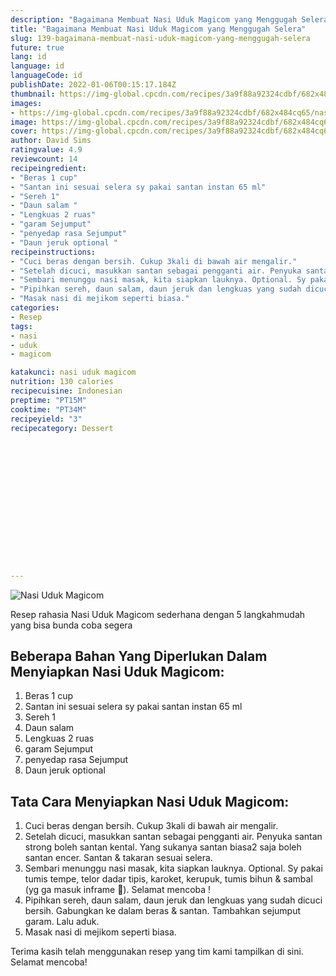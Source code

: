 ```yaml
---
description: "Bagaimana Membuat Nasi Uduk Magicom yang Menggugah Selera"
title: "Bagaimana Membuat Nasi Uduk Magicom yang Menggugah Selera"
slug: 139-bagaimana-membuat-nasi-uduk-magicom-yang-menggugah-selera
future: true
lang: id
language: id
languageCode: id
publishDate: 2022-01-06T00:15:17.184Z 
thumbnail: https://img-global.cpcdn.com/recipes/3a9f88a92324cdbf/682x484cq65/nasi-uduk-magicom-foto-resep-utama.png
images:
- https://img-global.cpcdn.com/recipes/3a9f88a92324cdbf/682x484cq65/nasi-uduk-magicom-foto-resep-utama.png
image: https://img-global.cpcdn.com/recipes/3a9f88a92324cdbf/682x484cq65/nasi-uduk-magicom-foto-resep-utama.png
cover: https://img-global.cpcdn.com/recipes/3a9f88a92324cdbf/682x484cq65/nasi-uduk-magicom-foto-resep-utama.png
author: David Sims
ratingvalue: 4.9
reviewcount: 14
recipeingredient:
- "Beras 1 cup"
- "Santan ini sesuai selera sy pakai santan instan 65 ml"
- "Sereh 1"
- "Daun salam "
- "Lengkuas 2 ruas"
- "garam Sejumput"
- "penyedap rasa Sejumput"
- "Daun jeruk optional "
recipeinstructions:
- "Cuci beras dengan bersih. Cukup 3kali di bawah air mengalir."
- "Setelah dicuci, masukkan santan sebagai pengganti air. Penyuka santan strong boleh santan kental. Yang sukanya santan biasa2 saja boleh santan encer. Santan &amp; takaran sesuai selera."
- "Sembari menunggu nasi masak, kita siapkan lauknya. Optional. Sy pakai tumis tempe, telor dadar tipis, karoket, kerupuk, tumis bihun &amp; sambal (yg ga masuk inframe 🙈). Selamat mencoba !"
- "Pipihkan sereh, daun salam, daun jeruk dan lengkuas yang sudah dicuci bersih. Gabungkan ke dalam beras &amp; santan. Tambahkan sejumput garam. Lalu aduk."
- "Masak nasi di mejikom seperti biasa."
categories:
- Resep
tags:
- nasi
- uduk
- magicom

katakunci: nasi uduk magicom 
nutrition: 130 calories
recipecuisine: Indonesian
preptime: "PT15M"
cooktime: "PT34M"
recipeyield: "3"
recipecategory: Dessert


     
    
    
    
    
    
    
    
    
    
    
      
    
---
```



![Nasi Uduk Magicom](https://img-global.cpcdn.com/recipes/3a9f88a92324cdbf/682x484cq65/nasi-uduk-magicom-foto-resep-utama.png)

Resep rahasia Nasi Uduk Magicom  sederhana dengan 5 langkahmudah yang bisa bunda coba segera

<!--inarticleads1-->

## Beberapa Bahan Yang Diperlukan Dalam Menyiapkan Nasi Uduk Magicom:

1. Beras 1 cup
1. Santan ini sesuai selera sy pakai santan instan 65 ml
1. Sereh 1
1. Daun salam 
1. Lengkuas 2 ruas
1. garam Sejumput
1. penyedap rasa Sejumput
1. Daun jeruk optional 



<!--inarticleads2-->

## Tata Cara Menyiapkan Nasi Uduk Magicom:

1. Cuci beras dengan bersih. Cukup 3kali di bawah air mengalir.
1. Setelah dicuci, masukkan santan sebagai pengganti air. Penyuka santan strong boleh santan kental. Yang sukanya santan biasa2 saja boleh santan encer. Santan &amp; takaran sesuai selera.
1. Sembari menunggu nasi masak, kita siapkan lauknya. Optional. Sy pakai tumis tempe, telor dadar tipis, karoket, kerupuk, tumis bihun &amp; sambal (yg ga masuk inframe 🙈). Selamat mencoba !
1. Pipihkan sereh, daun salam, daun jeruk dan lengkuas yang sudah dicuci bersih. Gabungkan ke dalam beras &amp; santan. Tambahkan sejumput garam. Lalu aduk.
1. Masak nasi di mejikom seperti biasa.




Terima kasih telah menggunakan resep yang tim kami tampilkan di sini. Selamat mencoba!
